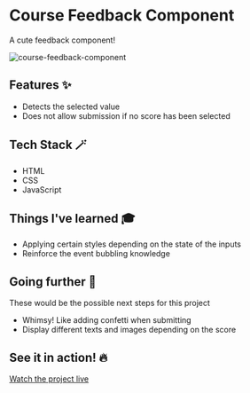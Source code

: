 # Course Feedback Component
A cute feedback component!

![course-feedback-component](https://user-images.githubusercontent.com/44384270/222922054-07551612-6337-4f0b-b1b2-77f0ba93b019.png)

## Features ✨

- Detects the selected value
- Does not allow submission if no score has been selected

## Tech Stack 🪄

- HTML
- CSS
- JavaScript

## Things I've learned 🎓

- Applying certain styles depending on the state of the inputs
- Reinforce the event bubbling knowledge

## Going further 🚀
These would be the possible next steps for this project
- Whimsy! Like adding confetti when submitting
- Display different texts and images depending on the score

## See it in action! 🔥

[Watch the project live](https://mariobarcelo.github.io/course-feedback-component/)
